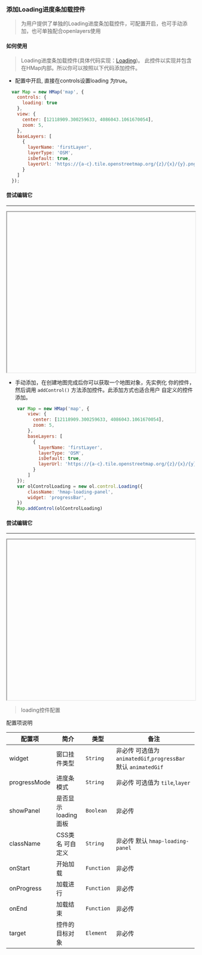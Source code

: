 ### 添加Loading进度条加载控件

> 为用户提供了单独的Loading进度条加载控件，可配置开启，也可手动添加，也可单独配合openlayers使用

#### 如何使用

> Loading进度条加载控件(具体代码实现：[Loading](https://github.com/sakitam-fdd/ol-extent/blob/master/src/control/Loading.js))。
  此控件以实现并包含在HMap内部。所以你可以按照以下代码添加控件。

* 配置中开启, 直接在controls设置loading 为true。

```javascript
  var Map = new HMap('map', {
    controls: {
      loading: true
    },
    view: {
      center: [12118909.300259633, 4086043.1061670054],
      zoom: 5,
    },
    baseLayers: [
      {
        layerName: 'firstLayer',
        layerType: 'OSM',
        isDefault: true,
        layerUrl: 'https://{a-c}.tile.openstreetmap.org/{z}/{x}/{y}.png'
      }
    ]
  });
```

#### 尝试编辑它
---
<iframe width="100%" height="430"></iframe>

* 手动添加，在创建地图完成后你可以获取一个地图对象，先实例化
  你的控件，然后调用 ``addControl()`` 方法添加控件。此添加方式也适合用户
  自定义的控件添加。

```javascript
    var Map = new HMap('map', {
        view: {
          center: [12118909.300259633, 4086043.1061670054],
          zoom: 5,
        },
        baseLayers: [
          {
            layerName: 'firstLayer',
            layerType: 'OSM',
            isDefault: true,
            layerUrl: 'https://{a-c}.tile.openstreetmap.org/{z}/{x}/{y}.png'
          }
        ]
    });
    var olControlLoading = new ol.control.Loading({
        className: 'hmap-loading-panel',
        widget: 'progressBar',
    })
    Map.addControl(olControlLoading)
```

#### 尝试编辑它
---
<iframe width="100%" height="430"></iframe>

> loading控件配置

配置项说明

| 配置项 | 简介 | 类型 | 备注 |
| --- | --- |--- | --- |
| widget | 窗口挂件类型 | `String` | 非必传 可选值为`animatedGif`,`progressBar` 默认 `animatedGif`|
| progressMode | 进度条模式 | `String` | 非必传 可选值为 `tile`,`layer` |
| showPanel | 是否显示loading面板 | `Boolean` | 非必传 |
| className | CSS类名 可自定义 | `String` | 非必传 默认 ```hmap-loading-panel``` |
| onStart | 开始加载 | `Function` | 非必传 |
| onProgress | 加载进行 | `Function` | 非必传 |
| onEnd | 加载结束 | `Function` | 非必传 |
| target | 控件的目标对象 | `Element` | 非必传 |
